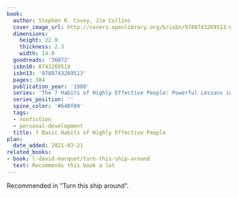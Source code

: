 ```yaml
---
book:
  author: Stephen R. Covey, Jim Collins
  cover_image_url: http://covers.openlibrary.org/b/isbn/9780743269513-L.jpg
  dimensions:
    height: 22.0
    thickness: 2.3
    width: 14.0
  goodreads: '36072'
  isbn10: 0743269519
  isbn13: '9780743269513'
  pages: 384
  publication_year: '1988'
  series: 'The 7 Habits of Highly Effective People: Powerful Lessons in Personal Change'
  series_position: ''
  spine_color: '#640f09'
  tags:
  - nonfiction
  - personal-development
  title: 7 Basic Habits of Highly Effective People
plan:
  date_added: 2021-03-21
related_books:
- book: l-david-marquet/turn-this-ship-around
  text: Recommends this book a lot
---
```


Recommended in "Turn this ship around".
